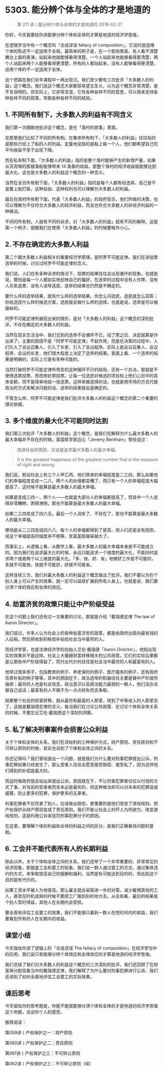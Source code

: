 # 5303. 能分辨个体与全体的才是地道的
> 第 211 讲丨能分辨个体与全体的才是地道的
2018-02-21

你好，今天我要给你讲能够分辨个体和全体的才算是地道的经济学思维。

在逻辑学当中有一个概念叫「合成谬误 fallacy of composition」，它说的是适用个体的陈述不一定适用于全局。最简单的例子是，在一个剧场里面，有人看不清楚舞台上面的表演，站起来他就能够看得清楚。一个人站起来他能够看得更清楚，两个人站起来两个人能够看得更清楚，所有的人都站起来，没有人能够看得更清楚。适用个体的不一定适用于全体。

这个思路在我们全年课程中一再出现过。我们至少要有三次批评「大多数人的利益」这个概念。我们说这个概念大家都容易望文生义，以为这个概念非常清楚，是不言自明的。但实际上，它非常含混，它有各种各样不同的意思，可以用来支持各种各样不同的政策，导致各种各样不同的结局。

## 1. 不同所有制下，大多数人的利益有不同含义
我们第一次细致地批评这个概念，是在「渔村的故事」里面。

在那里我们比较了不同的所有制。在集体所有制下，「大多数人的利益」往往指的是那些已经上了船的人的利益。定量地说指的是船上每一个人，他们都希望自己的平均收益不至于出现下降。

而在私有制下面，「大多数人的利益」指的是整个渔村能够产生的新增产量，如果从天而降的那艘渔船能够带来 14 条鱼的收益，那整个渔村的经济收益就能够达到最大化，这也是大多数人的利益这个概念的一种含义。

当然在全员所有制下面，「大多数人的利益」指的是每个人都有权选择，自己是不是要上船打鱼，这种自由、这种权利也可以理解为大多数人的利益。

最后在政府所有制下面，代表「大多数人利益」的政府官员，他们所做的决策，也可以理解为不仅符合大多数人的经济利益，而且也符合大多数人的非经济利益的一种做法。

不同的所有制，人就有不同的诉求，对「大多数人的利益」就有不同的解释。这是第一个例子，提醒我们在使用「大多数人利益」的时候要格外小心。

## 2. 不存在确定的大多数人利益
第二个跟大多数人利益相关的重要经济学原理，是阿罗不可能定律。我们在讲投票选举的时候，讨论过阿罗不可能定律的含义。

我们说，人们在有多种诉求的情况下，投票的结果往往会出现循环的现象。也就是说，哪怕是每一个人都如实地反映自己的偏好，在选举的过程中没有人作弊、没有人买卖选票、没有人误导选民，选举的结果也仍然是不确定的。

要什么样的选举结果，就有什么样的选举结果。你怎么问选民，选民就怎么回答；你给选民什么样的候选方案，选民就会做什么样的选择。也就是说，选举是可以被操纵的。

阿罗不可能定律所展现出来的情形，是对「大多数人的利益」这个概念的深刻批评，不存在确定的大多数人的利益。

当然在现实生活当中，我们见到的选举不会循环不已，投了票之后，决定就算是作出来了。主要的原因不是「阿罗不可能定律」不起作用，而是在决策的过程中，人们引入了会议召集人、引入了长老、引入了会议程序。实际上是会议召集人、会议程序、会议的长老，他们很大程度上决定了选举的结果。表面上看，一个选举的结果是明确的，实际上它是有多种可能的。

当然打破阿罗不可能定律所预言的这种循环不已的结局，还有一个办法，那就是不使用选票投票，而改用钞票投票。让每一位选民对候选的项目标上他们心目中的具体金额，而不是简单地投一张选票。这样来做选择的话，也就是用市场的方式代替政治的方式来解决问题的话，选举的结果就会是确定的。

不管怎么样，阿罗不可能定律是我们批评大多数人的利益这个概念的第二个重要的理论依据。

## 3. 多个维度的最大化不可能同时达到
我们第三次批评「大多数人的利益」这个概念，是我们在解释为什么最大多数人的最大幸福并不存在的时候。英国哲学家边沁「Jeremy Bentham」曾经说过：

> 改进社会的原则，应该是追求最大多数人的最大幸福。

> It is the greatest happiness of the greatest number that is the measure of right and wrong. 

我们说，假设社会上有三个人甲乙丙，他们原来的幸福程度是二三四，那么如果他们的幸福程度变成一二八，两个人的处境都变糟了，而只有一个人的幸福程度大幅提高了，这时候不能算是最大多数人的最大幸福。

如果是变成三四一，两个人——也就是大部分人的幸福都提高了，但其中一个人变得非常糟糕，困顿潦倒，那也不能算是最大多数人的最大幸福。

如果二三四变成了四六无，最后一个人消失了、不存在了，那也不能算是最大多数人的最大幸福。

哪怕是从二三四变成四六八，每个人的幸福都得到了提高，但人们还是会有抱怨，说这个幸福提高的幅度并不相等，贫富差距越来越大了。

而事实上，从逻辑上看、从数学上看，最大多数人的最大幸福本身是不可能成立的。因为我们在追求最大化的时候，永远只能追求一个维度的最大化，不能同时追求两个或者两个以上维度的最大化。「多、快、好、省」地做好工作是不可能的，多就不可能快，快就不可能好，好就不可能省。

这样连续三次，我们对最大多数人的利益这个概念做出了批评。我们不要以为在个别人身上可以产生的效果，就一定可以延续扩展到所有人身上。也就是说，我们要分清个体的效应和全体的效应。

## 4. 劫富济贫的政策只能让中产阶级受益
在这个问题上我们还有过一次重要的讨论，那就是介绍「戴瑞德定律 The law of Aaron Director」。

我们说过，许多人认为社会上的各种劫富济贫的政策，都是由政府出面向最有钱的人征税，然后把收到的税收补贴给社会当中最穷的人。

而经济学家，也是法律经济学的创始人艾伦·戴瑞德「Aaron Director」，他指出现实的效果并不是这样。社会上大量跟财富转移相关的公共政策，它们的实际后果都是让那些中产阶级得益了，而付出代价的往往是社会当中最穷的人和最富有的人。

他举过很多例子，包括教育的例子、养老保险的例子、医疗服务的例子，还有政府住房补贴的例子等等。其中的原因在于，政治选举的机器往往主要是被中产阶级所操控；最穷的人也是社会信息、政治意识以及政治能力最弱的一群人，他们没办法替自己说话；最富有的人不屑于为一点点损失而去争取。

结果整个社会的财富转移，就从最穷和最富的人那里，转到了中等收入的人那里去了。这就是戴瑞德定律的含义。每当我们在讨论公共政策、在讨论个体和全体关系的时候，不要忘记艾伦·戴瑞德这个深刻的洞察。

## 5. 私了解决刑事案件会损害公众利益
关于个体和全体的关系，我们在讲权利的三种保护方式，财产原则、责任原则和不可转让原则的时候，其实也谈到了个体和全体之间的关系。

你还记得吗？我们曾经提出一个问题，就是我们为什么要对刑事犯罪提出公诉。刑事犯罪如果已经发生了，那么受害人往往会愿意接受赔偿、接受私了，因为这样他们得到的补偿是最大的。

而这时候政府就会站出来提出公诉。原因就在于，不让刑事犯罪者仅仅以付钱的方式了事，对当前的受害者而言未必是最优的，但这种做法却可以对未来的犯罪造成威慑，防止更多的犯罪，保护更多的无辜者。

刑事犯罪者不仅伤害了别人，应该做出赔偿，更重要的是他们改变了游戏规则，把产权保护从财产原则变成了责任原则。我们不能让社会上的坏人为所欲为，改变游戏规则，这是利用公诉来惩罚刑事犯罪分子的原因。

在这里，要理解个体的利益和全体的利益之间的区分，是我们正确看待问题的基础。

## 6. 工会并不能代表所有人的长期利益
除此以外，关于个体和全体之间的关系，我们还举了一个非常重要的、非常常见的经济现象，那就是工会和罢工的现象。我们说一群人通过罢工的方式、通过集体违约的方式，来争取提高自己的报酬和福利，当然是有可能达到目的的，但达到这个目的是有代价的。

如果工资水平被人为地提高，那么雇主就会采取进一步的对策，减少雇佣其他的工人，甚至在时机成熟的时候干脆把工厂搬到别的地方去。从全局看，最后的结果是个别人暂时得益，其他人在长期内会受损。

要全面地评估工会罢工的效果，我们不能够只看到一群人在短时间内的收益，我们要看到所有的人在长期内的收益。

## 课堂小结
今天我给你讲了逻辑上的「合成谬误 The fallacy of composition」在经济学当中的应用，我们说只有能够分辨个体效应和全体效应的才算是地道的经济学思维。

我们总结了我们对大多数人的利益这个概念的三次深刻的批评，我们还回顾了在财富再分配现象当中的戴瑞德定律，我们解释了为什么要对刑事犯罪进行公诉，我们还讲到了如何全面地评估工会罢工的实际效果。

## 课后思考
今天留给你的思考题是，你能不能就能够分清个体和全体的才是地道的经济学思维这个命题，谈谈你个人的感受。

推荐阅读：

第059讲丨产权保护之一：财产原则

第060讲丨产权保护之二：责任原则

第061讲丨产权保护之三：不可转让原则

第062讲丨产权保护之三：不可转让原则（续）


